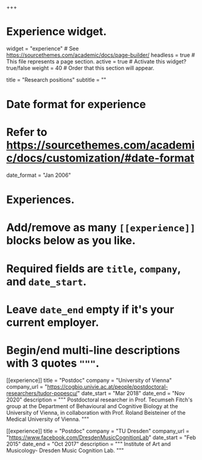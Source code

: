 +++
# Experience widget.
widget = "experience"  # See https://sourcethemes.com/academic/docs/page-builder/
headless = true  # This file represents a page section.
active = true  # Activate this widget? true/false
weight = 40  # Order that this section will appear.

title = "Research positions"
subtitle = ""

# Date format for experience
#   Refer to https://sourcethemes.com/academic/docs/customization/#date-format
date_format = "Jan 2006"

# Experiences.
#   Add/remove as many `[[experience]]` blocks below as you like.
#   Required fields are `title`, `company`, and `date_start`.
#   Leave `date_end` empty if it's your current employer.
#   Begin/end multi-line descriptions with 3 quotes `"""`.
[[experience]]
  title = "Postdoc"
  company = "University of Vienna"
  company_url = "https://cogbio.univie.ac.at/people/postdoctoral-researchers/tudor-popescu/"
  date_start = "Mar 2018"
  date_end = "Nov 2020"
  description = """
Postdoctoral researcher in Prof. Tecumseh Fitch's group at the Department of Behavioural and Cognitive Biology at the University of Vienna, in collaboration with Prof. Roland Beisteiner of the Medical University of Vienna. 
  """

[[experience]]
  title = "Postdoc"
  company = "TU Dresden"
  company_url = "https://www.facebook.com/DresdenMusicCognitionLab"
  date_start = "Feb 2015"
  date_end = "Oct 2017"
  description = """
Institute of Art and Musicology- Dresden Music Cognition Lab. 
  """
